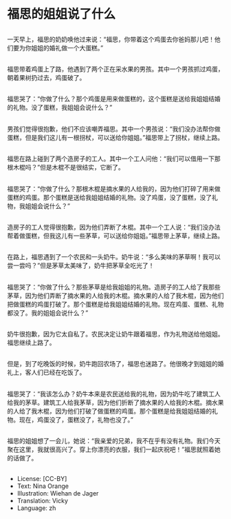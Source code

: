 # 福思的姐姐说了什么

##
一天早上，福思的奶奶唤他过来说：“福思，你带着这个鸡蛋去你爸妈那儿吧！他们要为你姐姐的婚礼做一个大蛋糕。”

##
福思带着鸡蛋上了路，他遇到了两个正在采水果的男孩。其中一个男孩抓过鸡蛋，朝着果树扔过去，鸡蛋破了。

##
福思哭了：“你做了什么？那个鸡蛋是用来做蛋糕的，这个蛋糕是送给我姐姐结婚的礼物。没了蛋糕，我姐姐会说什么？”

##
男孩们觉得很抱歉，他们不应该嘲弄福思。其中一个男孩说：“我们没办法帮你做蛋糕，但是我们这儿有一根拐杖，可以送给你姐姐。”福思带上了拐杖，继续上路。

##
福思在路上碰到了两个造房子的工人。其中一个工人问他：“我们可以借用一下那根木棍吗？”但是木棍不是很结实，它断了。

##
福思哭了：“你做了什么？那根木棍是摘水果的人给我的，因为他们打碎了用来做蛋糕的鸡蛋。那个蛋糕是送给我姐姐结婚的礼物。没了鸡蛋，没了蛋糕，没了礼物，我姐姐会说什么？”

##
造房子的工人觉得很抱歉，因为他们弄断了木棍。其中一个工人说：“我们没办法帮着做蛋糕，但我这儿有一些茅草，可以送给你姐姐。”福思带上茅草，继续上路。

##
在路上，福思遇到了一个农民和一头奶牛。奶牛说：“多么美味的茅草啊！我可以尝一尝吗？”但是茅草太美味了，奶牛把茅草全吃光了！

##
福思哭了：“你做了什么？那些茅草是给我姐姐的礼物。造房子的工人给了我那些茅草，因为他们弄断了摘水果的人给我的木棍。摘水果的人给了我木棍，因为他们把做蛋糕的鸡蛋打破了。那个蛋糕是给我姐姐结婚的礼物。现在鸡蛋、蛋糕、礼物都没了。我的姐姐会说什么？”

##
奶牛很抱歉，因为它太自私了。农民决定让奶牛跟着福思，作为礼物送给他姐姐。福思继续上路了。

##
但是，到了吃晚饭的时候，奶牛跑回农场了，福思也迷路了。他很晚才到姐姐的婚礼上，客人们已经在吃饭了。

##
福思哭了：“我该怎么办？奶牛本来是农民送给我的礼物，因为奶牛吃了建筑工人给我的茅草。建筑工人给我茅草，因为他们折断了摘水果的人给我的木棍。摘水果的人给了我木棍，因为他们打破了做蛋糕的鸡蛋。那个蛋糕是给我姐姐结婚的礼物。现在，鸡蛋没了，蛋糕没了，礼物也没了。”

##
福思的姐姐想了一会儿，她说：“我亲爱的兄弟，我不在乎有没有礼物。我们今天聚在这里，我就很高兴了。穿上你漂亮的衣服，我们一起庆祝吧！”福思就照着她的话做了。

##
* License: [CC-BY]
* Text: Nina Orange
* Illustration: Wiehan de Jager
* Translation: Vicky
* Language: zh
